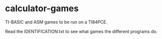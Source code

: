 # calculator-games
TI-BASIC and ASM games to be run on a TI84PCE.

Read the IDENTIFICATION.txt to see what games the different programs do.